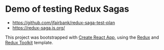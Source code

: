 # Demo of testing Redux Sagas

- https://github.com/jfairbank/redux-saga-test-plan
- https://redux-saga.js.org/

This project was bootstrapped with [Create React App](https://github.com/facebook/create-react-app), using the [Redux](https://redux.js.org/) and [Redux Toolkit](https://redux-toolkit.js.org/) template.
